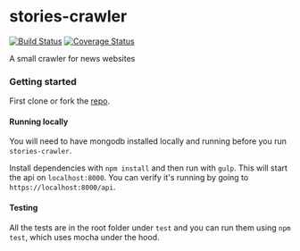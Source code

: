 # stories-crawler

[![Build Status](https://travis-ci.org/olivif/stories-crawler.svg?branch=master)](https://travis-ci.org/olivif/stories-crawler)
[![Coverage Status](https://codecov.io/github/olivif/stories-crawler/coverage.svg?precision=2)](https://codecov.io/github/olivif/stories-crawler)


A small crawler for news websites

### Getting started

First clone or fork the [repo](https://github.com/olivif/stories-crawler.git). 

#### Running locally
You will need to have mongodb installed locally and running before you run `stories-crawler`.  
 
Install dependencies with `npm install` and then run with `gulp`. This will start the api on `localhost:8000`. You can verify it's running by going to `https://localhost:8000/api`.  

#### Testing 
All the tests are in the root folder under `test` and you can run them using `npm test`, which uses mocha under the hood.

